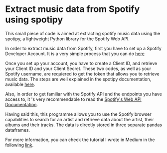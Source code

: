 # Extract music data from Spotify using spotipy

This small piece of code is aimed at extracting spotify music data using the spotipy, a lightweight Python library for the Spotify Web API. 

In order to extract music data from Spotify, first you have to set up a Spotify Developer Account. It is a very simple process that you can do [here](https://developer.spotify.com/dashboard/login)

Once you set up your account, you have to create a Client ID, and retrieve your Client ID and your Client Secret. These two codes, as well as your Spotify username, are requiered to get the token that allows you to retrieve music data. The steps are well explained in the spotipy documentation, available [here](https://spotipy.readthedocs.io/en/2.11.1/).

Also, in order to get familiar with the Spotify API and the endpoints you have access to, it 's very recommendable to read the [Spotify's Web API Documentation](https://developer.spotify.com/documentation/).

Having said this, this programme allows you to use the Spotify browser capabilities to search for an artist and retrieve data about the artist, their albums and their tracks. The data is directly stored in three separate pandas dataframes.

For more information, you can check the tutorial I wrote in Medium in the following [link](https://medium.com/@jcanalesluna/how-to-get-your-favourite-artist-music-data-from-spotify-using-the-python-library-spotipy-d5c25065c91e).
